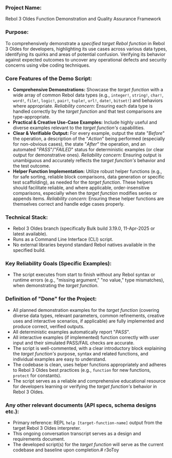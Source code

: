 ### Project Name:
Rebol 3 Oldes Function Demonstration and Quality Assurance Framework
### Purpose:
To comprehensively demonstrate a *specified target Rebol function* in Rebol 3 Oldes for developers, highlighting its use cases across various data types, identifying its quirks and areas of potential confusion.  Verifying its behavior against expected outcomes to uncover any operational defects and security concerns using vibe coding techniques.
### Core Features of the Demo Script:
-   **Comprehensive Demonstrations:** Showcase the *target function* with a wide array of common Rebol data types (e.g., `integer!`, `string!`, `char!`, `word!`, `file!`, `logic!`, `pair!`, `tuple!`, `url!`, `date!`, `bitset!`) and behaviors where appropriate.  *Reliability concern:* Ensuring each data type is handled correctly by the *target function* and that test comparisons are type-appropriate.
-   **Practical & Creative Use-Case Examples:** Include highly useful and diverse examples relevant to the *target function's* capabilities.
-   **Clear & Verifiable Output:** For every example, output the state "*Before*" the operation, a description of the "*Action*" being performed (especially for non-obvious cases), the state "*After*" the operation, and an automated "*PASS*"/"*FAILED*" status for deterministic examples (or clear output for demonstrative ones).   *Reliability concern:* Ensuring output is unambiguous and accurately reflects the *target function's* behavior and the test outcome.
-   **Helper Function Implementation:** Utilize robust helper functions (e.g., for safe sorting, reliable block comparisons, data generation or specific test scaffolding), as needed for the *target function*.  These helpers should facilitate reliable, and where applicable, order-insensitive comparisons, especially when the *target function* modifies series or appends items.  *Reliability concern:* Ensuring these helper functions are themselves correct and handle edge cases properly.
### Technical Stack:
-   Rebol 3 Oldes branch (specifically Bulk build 3.19.0, 11-Apr-2025 or latest available).
-   Runs as a Command Line Interface (CLI) script.
-   No external libraries beyond standard Rebol natives available in the specified build.
### Key Reliability Goals (Specific Examples):
-   The script executes from start to finish without any Rebol syntax or runtime errors (e.g., "missing argument," "no value," type mismatches), when demonstrating the *target function*.
### Definition of "Done" for the Project:
-   All planned demonstration examples for the *target function* (covering diverse data types, relevant parameters, common refinements, creative uses and interactive scenarios, if applicable) are fully implemented and produce correct, verified outputs.
-   All deterministic examples automatically report "*PASS*".
-   All interactive examples (if implemented) function correctly with user input and their simulated PASS/FAIL checks are accurate.
-   The script is well-commented, with a clear introductory block explaining the *target function's* purpose, syntax and related functions, and individual examples are easy to understand.
-   The codebase is clean, uses helper functions appropriately and adheres to Rebol 3 Oldes best practices (e.g., `function` for new functions, `protect` for constants).
-   The script serves as a reliable and comprehensive educational resource for developers learning or verifying the *target function's* behavior in Rebol 3 Oldes.
### Any other relevant documents (API specs, schema designs etc.):
-   Primary reference: REPL `help [target-function-name]` output from the target Rebol 3 Oldes interpreter.
-   This ongoing conversation transcript serves as a design and requirements document.
-   The developed script(s) for the *target function* will serve as the current codebase and baseline upon completion.# r3oToy

